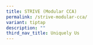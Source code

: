 ```yaml
---
title: STRIVE (Modular CCA)
permalink: /strive-modular-cca/
variant: tiptap
description: ""
third_nav_title: Uniquely Us
---
```

